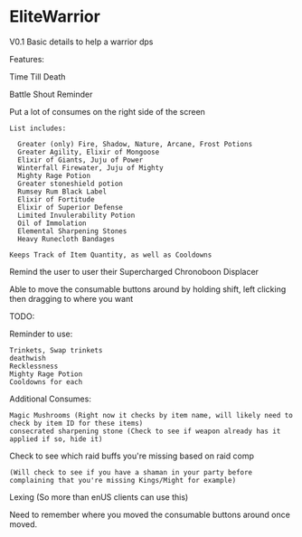 # EliteWarrior
V0.1 Basic details to help a warrior dps

Features:

  Time Till Death
  
  Battle Shout Reminder
  
  Put a lot of consumes on the right side of the screen
  
    List includes:
    
      Greater (only) Fire, Shadow, Nature, Arcane, Frost Potions
      Greater Agility, Elixir of Mongoose
      Elixir of Giants, Juju of Power
      Winterfall Firewater, Juju of Mighty
      Mighty Rage Potion
      Greater stoneshield potion
      Rumsey Rum Black Label
      Elixir of Fortitude
      Elixir of Superior Defense
      Limited Invulerability Potion
      Oil of Immolation
      Elemental Sharpening Stones
      Heavy Runecloth Bandages
      
    Keeps Track of Item Quantity, as well as Cooldowns

  Remind the user to user their Supercharged Chronoboon Displacer
  
  Able to move the consumable buttons around by holding shift, left clicking then dragging to where you want

TODO:

  Reminder to use:
  
    Trinkets, Swap trinkets
    deathwish
    Recklessness
    Mighty Rage Potion
    Cooldowns for each
    
  Additional Consumes:
  
    Magic Mushrooms (Right now it checks by item name, will likely need to check by item ID for these items)
    consecrated sharpening stone (Check to see if weapon already has it applied if so, hide it)
      
  Check to see which raid buffs you're missing based on raid comp
    
    (Will check to see if you have a shaman in your party before complaining that you're missing Kings/Might for example)
    
  Lexing (So more than enUS clients can use this)
  
  Need to remember where you moved the consumable buttons around once moved.
